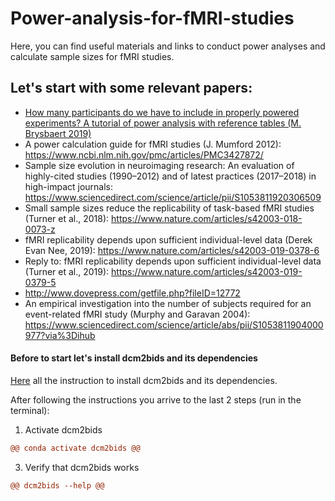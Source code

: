 # Power-analysis-for-fMRI-studies
Here, you can find useful materials and links to conduct power analyses and calculate sample sizes for fMRI studies.

## Let's start with some relevant papers:
- [How many participants do we have to include in properly powered experiments? A tutorial of power analysis with reference tables (M. Brysbaert 2019)](https://www.journalofcognition.org/articles/10.5334/joc.72/)
- A power calculation guide for fMRI studies (J. Mumford 2012): https://www.ncbi.nlm.nih.gov/pmc/articles/PMC3427872/
- Sample size evolution in neuroimaging research: An evaluation of highly-cited studies (1990–2012) and of latest practices (2017–2018) in high-impact journals: https://www.sciencedirect.com/science/article/pii/S1053811920306509
- Small sample sizes reduce the replicability of task-based fMRI studies (Turner et al., 2018): https://www.nature.com/articles/s42003-018-0073-z
- fMRI replicability depends upon sufficient individual-level data (Derek Evan Nee, 2019): https://www.nature.com/articles/s42003-019-0378-6
- Reply to: fMRI replicability depends upon sufficient individual-level data (Turner et al., 2019): https://www.nature.com/articles/s42003-019-0379-5
- http://www.dovepress.com/getfile.php?fileID=12772 
- An empirical investigation into the number of subjects required for an event-related fMRI study (Murphy and Garavan 2004): https://www.sciencedirect.com/science/article/abs/pii/S1053811904000977?via%3Dihub





#### Before to start let's install dcm2bids and its dependencies
[Here](https://unfmontreal.github.io/Dcm2Bids/docs/get-started/install/) all the instruction to install dcm2bids and its dependencies.

After following the instructions you arrive to the last 2 steps (run in the terminal):
1. Activate dcm2bids
```diff
@@ conda activate dcm2bids @@
```
3. Verify that dcm2bids works
```diff
@@ dcm2bids --help @@
```

